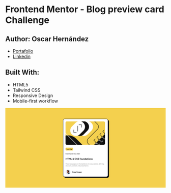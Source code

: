 # Frontend Mentor - Blog preview card Challenge

## Author: Oscar Hernández

- [Portafolio](https://portafolio-ebon-kappa.vercel.app/)
- [Linkedin](https://www.linkedin.com/in/oscar-hdz202/)

## Built With:

- HTML5
- Tailwind CSS
- Responsive Design
- Mobile-first workflow

![Captura de Pantalla](./assets/images/blog-preview-card.png)
